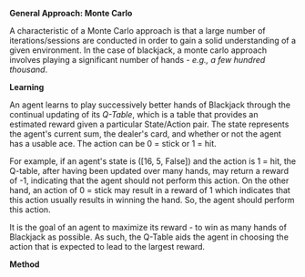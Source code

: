 
__General Approach: Monte Carlo__

A characteristic of a Monte Carlo approach is that a large number of iterations/sessions are conducted in order to gain a solid understanding of a given environment. In the case of blackjack, a monte carlo approach involves playing a significant number of hands - *e.g., a few hundred thousand*.

__Learning__

An agent learns to play successively better hands of Blackjack through the continual updating of its *Q-Table*, which is a table that provides an estimated reward given a particular State/Action pair. The state represents the agent's current sum, the dealer's card, and whether or not the agent has a usable ace. The action can be 0 = stick or 1 = hit.

For example, if an agent's state is ([16, 5, False]) and the action is 1 = hit, the Q-table, after having been updated over many hands, may return a reward of -1, indicating that the agent should not perform this action. On the other hand, an action of 0 = stick may result in a reward of 1 which indicates that this action usually results in winning the hand. So, the agent should perform this action. 

It is the goal of an agent to maximize its reward - to win as many hands of Blackjack as possible. As such, the Q-Table aids the agent in choosing the action that is expected to lead to the largest reward. 

__Method__


